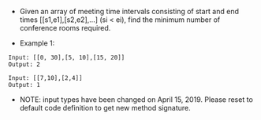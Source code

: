 * Given an array of meeting time intervals consisting of start and end times [[s1,e1],[s2,e2],...] (si < ei), find the minimum number of conference rooms required.

* Example 1:

```
Input: [[0, 30],[5, 10],[15, 20]]
Output: 2
```

```
Input: [[7,10],[2,4]]
Output: 1
```

* NOTE: input types have been changed on April 15, 2019. Please reset to default code definition to get new method signature.
